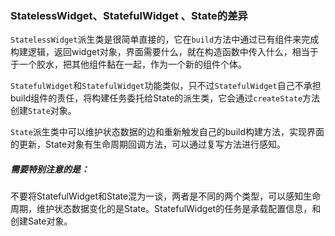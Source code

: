 ### StatelessWidget、StatefulWidget 、State的差异

`StatelessWidget`派生类是很简单直接的，它在`build`方法中通过已有组件来完成构建逻辑，返回widget对象，界面需要什么，就在构造函数中传入什么，相当于于一个胶水，把其他组件黏在一起，作为一个新的组件个体。

`StatefulWidget`和`StatefulWidget`功能类似，只不过`StatefulWidget`自己不承担build组件的责任，将构建任务委托给State的派生类，它会通过`createState`方法创建`State`对象。

`State`派生类中可以维护状态数据的边和重新触发自己的build构建方法，实现界面的更新，State对象有生命周期回调方法，可以通过复写方法进行感知。

##### 需要特别注意的是：

不要将StatefulWidget和State混为一谈，两者是不同的两个类型，可以感知生命周期，维护状态数据变化的是State。StatefulWidget的任务是承载配置信息，和创建Sate对象。


